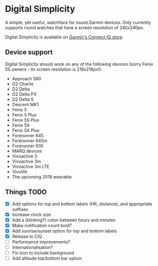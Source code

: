 # Digital Simplicity

A simple, yet useful, watchface for round Garmin devices. Only currently supports round watches that have a screen resolution of 240x240px.

Digital Simplicity is available on [Garmin's Connect IQ store](https://apps.garmin.com/en-US/apps/97b91745-9287-421d-aa8a-abb437e08eea).

## Device support

Digital Simplicity should work on any of the following devices (sorry Fenix 5S owners - its screen resolution is 218x218px!):

- Approach S60
- D2 Charlie
- D2 Delta
- D2 Delta PX
- D2 Delta S
- Descent MK1
- Fenix 5
- Fenix 5 Plus
- Fenix 5S Plus
- Fenix 5X
- Fenix 5X Plus
- Forerunner 645
- Forerunner 645m
- Forerunner 935
- MARQ devices
- Vivoactive 3
- Vivoactive 3m
- Vivoactive 3m LTE
- Vivolife
- The upcoming 2019 wearable

## Things TODO

- [X] Add options for top and bottom labels (HR, distance), and appropriate suffixes
- [X] Increase clock size
- [X] Add a (blinking?) colon between hours and minutes
- [X] Make notification count bold?
- [X] Add sunrise/sunset option for top and bottom labels
- [X] Release to CIQ
- [ ] Performance improvements?
- [ ] Internationalisation?
- [ ] Fix icon to include background
- [ ] Add altitude top/bottom bar option
